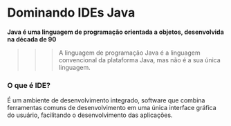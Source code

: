# Dominando IDEs Java



**Java é uma linguagem de programação orientada a objetos, desenvolvida na década de 90**

> > > A linguagem de programação Java é a linguagem convencional da plataforma Java, mas não é a sua única linguagem.



### O que é IDE?

É um ambiente de desenvolvimento integrado, software que combina ferramentas comuns de desenvolvimento em uma única interface gráfica do usuário, facilitando o desenvolvimento das aplicações.

